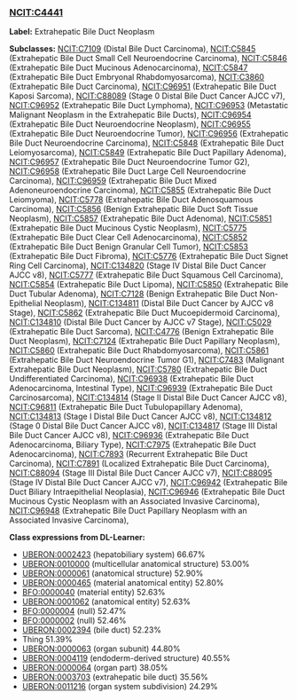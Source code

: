 
### [NCIT:C4441](http://purl.obolibrary.org/obo/NCIT_C4441)
**Label:** Extrahepatic Bile Duct Neoplasm

**Subclasses:** [NCIT:C7109](http://purl.obolibrary.org/obo/NCIT_C7109) (Distal Bile Duct Carcinoma), [NCIT:C5845](http://purl.obolibrary.org/obo/NCIT_C5845) (Extrahepatic Bile Duct Small Cell Neuroendocrine Carcinoma), [NCIT:C5846](http://purl.obolibrary.org/obo/NCIT_C5846) (Extrahepatic Bile Duct Mucinous Adenocarcinoma), [NCIT:C5847](http://purl.obolibrary.org/obo/NCIT_C5847) (Extrahepatic Bile Duct Embryonal Rhabdomyosarcoma), [NCIT:C3860](http://purl.obolibrary.org/obo/NCIT_C3860) (Extrahepatic Bile Duct Carcinoma), [NCIT:C96951](http://purl.obolibrary.org/obo/NCIT_C96951) (Extrahepatic Bile Duct Kaposi Sarcoma), [NCIT:C88089](http://purl.obolibrary.org/obo/NCIT_C88089) (Stage 0 Distal Bile Duct Cancer AJCC v7), [NCIT:C96952](http://purl.obolibrary.org/obo/NCIT_C96952) (Extrahepatic Bile Duct Lymphoma), [NCIT:C96953](http://purl.obolibrary.org/obo/NCIT_C96953) (Metastatic Malignant Neoplasm in the Extrahepatic Bile Ducts), [NCIT:C96954](http://purl.obolibrary.org/obo/NCIT_C96954) (Extrahepatic Bile Duct Neuroendocrine Neoplasm), [NCIT:C96955](http://purl.obolibrary.org/obo/NCIT_C96955) (Extrahepatic Bile Duct Neuroendocrine Tumor), [NCIT:C96956](http://purl.obolibrary.org/obo/NCIT_C96956) (Extrahepatic Bile Duct Neuroendocrine Carcinoma), [NCIT:C5848](http://purl.obolibrary.org/obo/NCIT_C5848) (Extrahepatic Bile Duct Leiomyosarcoma), [NCIT:C5849](http://purl.obolibrary.org/obo/NCIT_C5849) (Extrahepatic Bile Duct Papillary Adenoma), [NCIT:C96957](http://purl.obolibrary.org/obo/NCIT_C96957) (Extrahepatic Bile Duct Neuroendocrine Tumor G2), [NCIT:C96958](http://purl.obolibrary.org/obo/NCIT_C96958) (Extrahepatic Bile Duct Large Cell Neuroendocrine Carcinoma), [NCIT:C96959](http://purl.obolibrary.org/obo/NCIT_C96959) (Extrahepatic Bile Duct Mixed Adenoneuroendocrine Carcinoma), [NCIT:C5855](http://purl.obolibrary.org/obo/NCIT_C5855) (Extrahepatic Bile Duct Leiomyoma), [NCIT:C5778](http://purl.obolibrary.org/obo/NCIT_C5778) (Extrahepatic Bile Duct Adenosquamous Carcinoma), [NCIT:C5856](http://purl.obolibrary.org/obo/NCIT_C5856) (Benign Extrahepatic Bile Duct Soft Tissue Neoplasm), [NCIT:C5857](http://purl.obolibrary.org/obo/NCIT_C5857) (Extrahepatic Bile Duct Adenoma), [NCIT:C5851](http://purl.obolibrary.org/obo/NCIT_C5851) (Extrahepatic Bile Duct Mucinous Cystic Neoplasm), [NCIT:C5775](http://purl.obolibrary.org/obo/NCIT_C5775) (Extrahepatic Bile Duct Clear Cell Adenocarcinoma), [NCIT:C5852](http://purl.obolibrary.org/obo/NCIT_C5852) (Extrahepatic Bile Duct Benign Granular Cell Tumor), [NCIT:C5853](http://purl.obolibrary.org/obo/NCIT_C5853) (Extrahepatic Bile Duct Fibroma), [NCIT:C5776](http://purl.obolibrary.org/obo/NCIT_C5776) (Extrahepatic Bile Duct Signet Ring Cell Carcinoma), [NCIT:C134820](http://purl.obolibrary.org/obo/NCIT_C134820) (Stage IV Distal Bile Duct Cancer AJCC v8), [NCIT:C5777](http://purl.obolibrary.org/obo/NCIT_C5777) (Extrahepatic Bile Duct Squamous Cell Carcinoma), [NCIT:C5854](http://purl.obolibrary.org/obo/NCIT_C5854) (Extrahepatic Bile Duct Lipoma), [NCIT:C5850](http://purl.obolibrary.org/obo/NCIT_C5850) (Extrahepatic Bile Duct Tubular Adenoma), [NCIT:C7128](http://purl.obolibrary.org/obo/NCIT_C7128) (Benign Extrahepatic Bile Duct Non-Epithelial Neoplasm), [NCIT:C134811](http://purl.obolibrary.org/obo/NCIT_C134811) (Distal Bile Duct Cancer by AJCC v8 Stage), [NCIT:C5862](http://purl.obolibrary.org/obo/NCIT_C5862) (Extrahepatic Bile Duct Mucoepidermoid Carcinoma), [NCIT:C134810](http://purl.obolibrary.org/obo/NCIT_C134810) (Distal Bile Duct Cancer by AJCC v7 Stage), [NCIT:C5029](http://purl.obolibrary.org/obo/NCIT_C5029) (Extrahepatic Bile Duct Sarcoma), [NCIT:C4776](http://purl.obolibrary.org/obo/NCIT_C4776) (Benign Extrahepatic Bile Duct Neoplasm), [NCIT:C7124](http://purl.obolibrary.org/obo/NCIT_C7124) (Extrahepatic Bile Duct Papillary Neoplasm), [NCIT:C5860](http://purl.obolibrary.org/obo/NCIT_C5860) (Extrahepatic Bile Duct Rhabdomyosarcoma), [NCIT:C5861](http://purl.obolibrary.org/obo/NCIT_C5861) (Extrahepatic Bile Duct Neuroendocrine Tumor G1), [NCIT:C7483](http://purl.obolibrary.org/obo/NCIT_C7483) (Malignant Extrahepatic Bile Duct Neoplasm), [NCIT:C5780](http://purl.obolibrary.org/obo/NCIT_C5780) (Extrahepatic Bile Duct Undifferentiated Carcinoma), [NCIT:C96938](http://purl.obolibrary.org/obo/NCIT_C96938) (Extrahepatic Bile Duct Adenocarcinoma, Intestinal Type), [NCIT:C96939](http://purl.obolibrary.org/obo/NCIT_C96939) (Extrahepatic Bile Duct Carcinosarcoma), [NCIT:C134814](http://purl.obolibrary.org/obo/NCIT_C134814) (Stage II Distal Bile Duct Cancer AJCC v8), [NCIT:C96811](http://purl.obolibrary.org/obo/NCIT_C96811) (Extrahepatic Bile Duct Tubulopapillary Adenoma), [NCIT:C134813](http://purl.obolibrary.org/obo/NCIT_C134813) (Stage I Distal Bile Duct Cancer AJCC v8), [NCIT:C134812](http://purl.obolibrary.org/obo/NCIT_C134812) (Stage 0 Distal Bile Duct Cancer AJCC v8), [NCIT:C134817](http://purl.obolibrary.org/obo/NCIT_C134817) (Stage III Distal Bile Duct Cancer AJCC v8), [NCIT:C96936](http://purl.obolibrary.org/obo/NCIT_C96936) (Extrahepatic Bile Duct Adenocarcinoma, Biliary Type), [NCIT:C7975](http://purl.obolibrary.org/obo/NCIT_C7975) (Extrahepatic Bile Duct Adenocarcinoma), [NCIT:C7893](http://purl.obolibrary.org/obo/NCIT_C7893) (Recurrent Extrahepatic Bile Duct Carcinoma), [NCIT:C7891](http://purl.obolibrary.org/obo/NCIT_C7891) (Localized Extrahepatic Bile Duct Carcinoma), [NCIT:C88094](http://purl.obolibrary.org/obo/NCIT_C88094) (Stage III Distal Bile Duct Cancer AJCC v7), [NCIT:C88095](http://purl.obolibrary.org/obo/NCIT_C88095) (Stage IV Distal Bile Duct Cancer AJCC v7), [NCIT:C96942](http://purl.obolibrary.org/obo/NCIT_C96942) (Extrahepatic Bile Duct Biliary Intraepithelial Neoplasia), [NCIT:C96946](http://purl.obolibrary.org/obo/NCIT_C96946) (Extrahepatic Bile Duct Mucinous Cystic Neoplasm with an Associated Invasive Carcinoma), [NCIT:C96948](http://purl.obolibrary.org/obo/NCIT_C96948) (Extrahepatic Bile Duct Papillary Neoplasm with an Associated Invasive Carcinoma), 

**Class expressions from DL-Learner:**

- [UBERON:0002423](http://purl.obolibrary.org/obo/UBERON_0002423) (hepatobiliary system) 66.67%
- [UBERON:0010000](http://purl.obolibrary.org/obo/UBERON_0010000) (multicellular anatomical structure) 53.00%
- [UBERON:0000061](http://purl.obolibrary.org/obo/UBERON_0000061) (anatomical structure) 52.90%
- [UBERON:0000465](http://purl.obolibrary.org/obo/UBERON_0000465) (material anatomical entity) 52.80%
- [BFO:0000040](http://purl.obolibrary.org/obo/BFO_0000040) (material entity) 52.63%
- [UBERON:0001062](http://purl.obolibrary.org/obo/UBERON_0001062) (anatomical entity) 52.63%
- [BFO:0000004](http://purl.obolibrary.org/obo/BFO_0000004) (null) 52.47%
- [BFO:0000002](http://purl.obolibrary.org/obo/BFO_0000002) (null) 52.46%
- [UBERON:0002394](http://purl.obolibrary.org/obo/UBERON_0002394) (bile duct) 52.23%
- Thing 51.39%
- [UBERON:0000063](http://purl.obolibrary.org/obo/UBERON_0000063) (organ subunit) 44.80%
- [UBERON:0004119](http://purl.obolibrary.org/obo/UBERON_0004119) (endoderm-derived structure) 40.55%
- [UBERON:0000064](http://purl.obolibrary.org/obo/UBERON_0000064) (organ part) 38.05%
- [UBERON:0003703](http://purl.obolibrary.org/obo/UBERON_0003703) (extrahepatic bile duct) 35.56%
- [UBERON:0011216](http://purl.obolibrary.org/obo/UBERON_0011216) (organ system subdivision) 24.29%


